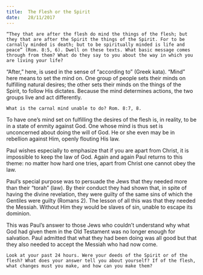 ```yaml
---
title:  The Flesh or the Spirit
date:   28/11/2017
---
```


`“They that are after the flesh do mind the things of the flesh; but they that are after the Spirit the things of the Spirit. For to be carnally minded is death; but to be spiritually minded is life and peace” (Rom. 8:5, 6). Dwell on these texts. What basic message comes through from them? What do they say to you about the way in which you are living your life?`

“After,” here, is used in the sense of “according to” (Greek kata). “Mind” here means to set the mind on. One group of people sets their minds on fulfilling natural desires; the other sets their minds on the things of the Spirit, to follow His dictates. Because the mind determines actions, the two groups live and act differently.

`What is the carnal mind unable to do? Rom. 8:7, 8.`

To have one’s mind set on fulfilling the desires of the flesh is, in reality, to be in a state of enmity against God. One whose mind is thus set is unconcerned about doing the will of God. He or she even may be in rebellion against Him, openly flouting His law.

Paul wishes especially to emphasize that if you are apart from Christ, it is impossible to keep the law of God. Again and again Paul returns to this theme: no matter how hard one tries, apart from Christ one cannot obey the law.

Paul’s special purpose was to persuade the Jews that they needed more than their “torah” (law). By their conduct they had shown that, in spite of having the divine revelation, they were guilty of the same sins of which the Gentiles were guilty (Romans 2). The lesson of all this was that they needed the Messiah. Without Him they would be slaves of sin, unable to escape its dominion.

This was Paul’s answer to those Jews who couldn’t understand why what God had given them in the Old Testament was no longer enough for salvation. Paul admitted that what they had been doing was all good but that they also needed to accept the Messiah who had now come.

`Look at your past 24 hours. Were your deeds of the Spirit or of the flesh? What does your answer tell you about yourself? If of the flesh, what changes must you make, and how can you make them?`